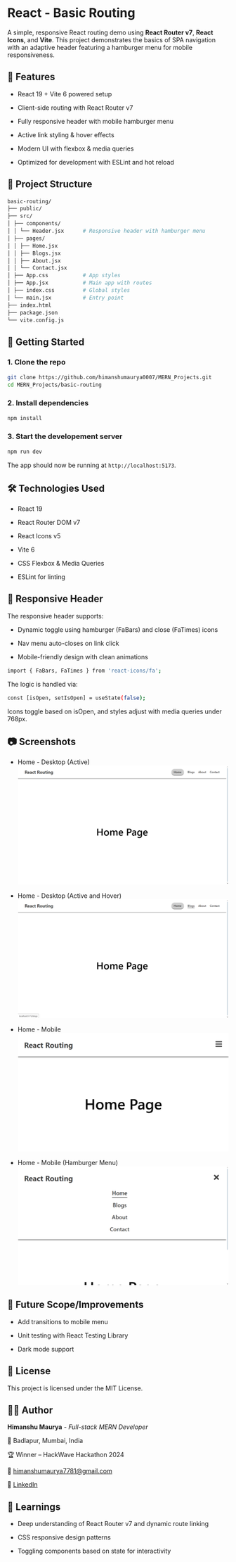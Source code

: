 # React - Basic Routing

A simple, responsive React routing demo using **React Router v7**, **React Icons**, and **Vite**. This project demonstrates the basics of SPA navigation with an adaptive header featuring a hamburger menu for mobile responsiveness.

## 🧠 Features

- React 19 + Vite 6 powered setup

- Client-side routing with React Router v7

- Fully responsive header with mobile hamburger menu

- Active link styling & hover effects

- Modern UI with flexbox & media queries

- Optimized for development with ESLint and hot reload

## 📁 Project Structure

```bash
basic-routing/
├── public/
├── src/
│ ├── components/
│ │ └── Header.jsx      # Responsive header with hamburger menu
│ ├── pages/
│ │ ├── Home.jsx
│ │ ├── Blogs.jsx
│ │ ├── About.jsx
│ │ └── Contact.jsx
│ ├── App.css           # App styles
│ ├── App.jsx           # Main app with routes
│ ├── index.css         # Global styles
│ └── main.jsx          # Entry point
├── index.html
├── package.json
└── vite.config.js
```

## 🚀 Getting Started

### 1. Clone the repo

```bash
git clone https://github.com/himanshumaurya0007/MERN_Projects.git
cd MERN_Projects/basic-routing
```

### 2. Install dependencies

```bash
npm install
```

### 3. Start the developement server

```bash
npm run dev
```

The app should now be running at `http://localhost:5173`.

## 🛠️ Technologies Used

- React 19

- React Router DOM v7

- React Icons v5

- Vite 6

- CSS Flexbox & Media Queries

- ESLint for linting

## 🎨 Responsive Header

The responsive header supports:

- Dynamic toggle using hamburger (FaBars) and close (FaTimes) icons

- Nav menu auto-closes on link click

- Mobile-friendly design with clean animations

```bash
import { FaBars, FaTimes } from 'react-icons/fa';
```

The logic is handled via:

```bash
const [isOpen, setIsOpen] = useState(false);
```

Icons toggle based on isOpen, and styles adjust with media queries under 768px.

## 📷 Screenshots

- Home - Desktop (Active)
![Home - Desktop (Active)](./readme_images/home-desktop-active.png)

- Home - Desktop (Active and Hover)
![Home - Desktop (Active and Hover)](./readme_images/home-desktop-active-hover.png)

- Home - Mobile
![Home - Mobile](./readme_images/home-mobile.png)

- Home - Mobile (Hamburger Menu)
![Home - Mobile (Hamburger Menu)](./readme_images/home-mobile-hambuger.png)

## 📌 Future Scope/Improvements

- Add transitions to mobile menu

- Unit testing with React Testing Library

- Dark mode support

## 📜 License

This project is licensed under the MIT License.

## 🙋‍♂️ Author

**Himanshu Maurya** - *Full-stack MERN Developer*

📍 Badlapur, Mumbai, India

🏆 Winner – HackWave Hackathon 2024

📧 [himanshumaurya7781@gmail.com](mailto:himanshumaurya7781@gmail.com)

🔗 [LinkedIn](https://www.linkedin.com/in/himanshumaurya0007)

## 🧠 Learnings

- Deep understanding of React Router v7 and dynamic route linking

- CSS responsive design patterns

- Toggling components based on state for interactivity
